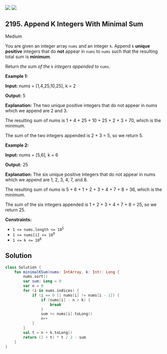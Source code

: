 [![](https://img.shields.io/github/stars/javadev/LeetCode-in-Kotlin?label=Stars&style=flat-square)](https://github.com/javadev/LeetCode-in-Kotlin)
[![](https://img.shields.io/github/forks/javadev/LeetCode-in-Kotlin?label=Fork%20me%20on%20GitHub%20&style=flat-square)](https://github.com/javadev/LeetCode-in-Kotlin/fork)

## 2195\. Append K Integers With Minimal Sum

Medium

You are given an integer array `nums` and an integer `k`. Append `k` **unique positive** integers that do **not** appear in `nums` to `nums` such that the resulting total sum is **minimum**.

Return _the sum of the_ `k` _integers appended to_ `nums`.

**Example 1:**

**Input:** nums = [1,4,25,10,25], k = 2

**Output:** 5

**Explanation:** The two unique positive integers that do not appear in nums which we append are 2 and 3.

The resulting sum of nums is 1 + 4 + 25 + 10 + 25 + 2 + 3 = 70, which is the minimum.

The sum of the two integers appended is 2 + 3 = 5, so we return 5.

**Example 2:**

**Input:** nums = [5,6], k = 6

**Output:** 25

**Explanation:** The six unique positive integers that do not appear in nums which we append are 1, 2, 3, 4, 7, and 8.

The resulting sum of nums is 5 + 6 + 1 + 2 + 3 + 4 + 7 + 8 = 36, which is the minimum.

The sum of the six integers appended is 1 + 2 + 3 + 4 + 7 + 8 = 25, so we return 25. 

**Constraints:**

*   <code>1 <= nums.length <= 10<sup>5</sup></code>
*   <code>1 <= nums[i] <= 10<sup>9</sup></code>
*   <code>1 <= k <= 10<sup>8</sup></code>

## Solution

```kotlin
class Solution {
    fun minimalKSum(nums: IntArray, k: Int): Long {
        nums.sort()
        var sum: Long = 0
        var n = 0
        for (i in nums.indices) {
            if (i == 0 || nums[i] != nums[i - 1]) {
                if (nums[i] - n > k) {
                    break
                }
                sum += nums[i].toLong()
                n++
            }
        }
        val t = n + k.toLong()
        return (1 + t) * t / 2 - sum
    }
}
```